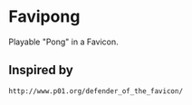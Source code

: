 # Favipong
Playable "Pong" in a Favicon.
## Inspired by
	http://www.p01.org/defender_of_the_favicon/